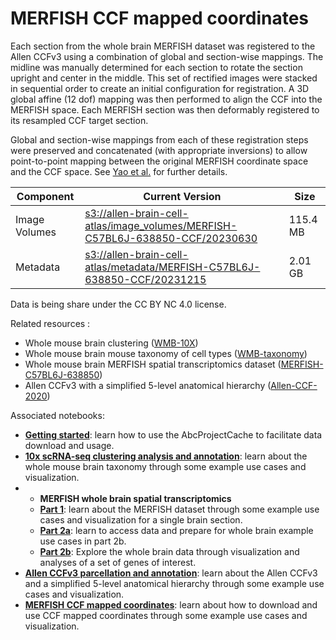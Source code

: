 # MERFISH CCF mapped coordinates

Each section from the whole brain MERFISH dataset was registered to the Allen
CCFv3 using a combination of global and section-wise mappings. The midline was
manually determined for each section to rotate the section upright and center
in the middle. This set of rectified images were stacked in sequential order to
create an initial configuration for registration. A 3D global affine (12 dof)
mapping was then performed to align the CCF into the MERFISH space. Each
MERFISH section was then deformably registered to its resampled CCF target
section.

Global and section-wise mappings from each of these registration steps were
preserved and concatenated (with appropriate inversions) to allow
point-to-point mapping between the original MERFISH coordinate space and the
CCF space. See [Yao et al.](https://doi.org/10.1101/2023.03.06.531121) for further details.

| Component | Current Version | Size |
|---|--|---|
| Image Volumes | [s3://allen-brain-cell-atlas/image_volumes/MERFISH-C57BL6J-638850-CCF/20230630](https://allen-brain-cell-atlas.s3.us-west-2.amazonaws.com/index.html#image_volumes/MERFISH-C57BL6J-638850-CCF/20230630/) | 115.4 MB |
| Metadata | [s3://allen-brain-cell-atlas/metadata/MERFISH-C57BL6J-638850-CCF/20231215](https://allen-brain-cell-atlas.s3.us-west-2.amazonaws.com/index.html#metadata/MERFISH-C57BL6J-638850-CCF/20231215/) | 2.01 GB |

Data is being share under the CC BY NC 4.0 license.

Related resources :
* Whole mouse brain clustering ([WMB-10X](WMB-10X.md))
* Whole mouse brain mouse taxonomy of cell types ([WMB-taxonomy](WMB-taxonomy.md))
* Whole mouse brain MERFISH spatial transcriptomics dataset ([MERFISH-C57BL6J-638850](MERFISH-C57BL6J-638850.md))
* Allen CCFv3 with a simplified 5-level anatomical hierarchy ([Allen-CCF-2020](Allen-CCF-2020.md))

Associated notebooks:
* [**Getting started**](../notebooks/getting_started.ipynb): learn how to use the AbcProjectCache to
  facilitate data download and usage.
* [**10x scRNA-seq clustering analysis and annotation**](../notebooks/cluster_annotation_tutorial.ipynb): learn about the
  whole mouse brain taxonomy through some example use cases and visualization.
* * **MERFISH whole brain spatial transcriptomics**
  * [**Part 1**](../notebooks/merfish_tutorial_part_1.ipynb): learn about the MERFISH dataset through some example use
    cases and visualization for a single brain section.
  * [**Part 2a**](../notebooks/merfish_tutorial_part_2a.ipynb): learn to access data and prepare for whole brain
    example use cases in part 2b.
  * [**Part 2b**](../notebooks/merfish_tutorial_part_2b.ipynb): Explore the whole brain data through visualization and
    analyses of a set of genes of interest.
* [**Allen CCFv3 parcellation and annotation**](../notebooks/ccf_and_parcellation_annotation_tutorial.ipynb): learn about the Allen
  CCFv3 and a simplified 5-level anatomical hierarchy through some example use
  cases and visualization.
* [**MERFISH CCF mapped coordinates**](../notebooks/merfish_ccf_registration_tutorial.ipynb): learn about how to download and
  use CCF mapped coordinates through some example use cases and visualization.


